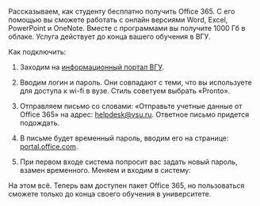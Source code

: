 Рассказываем, как студенту бесплатно получить Office 365. С его помощью вы cможете работать с онлайн версиями Word, Excel, PowerPoint и OneNote. Вместе с программами вы получите 1000 Гб в облаке. Услуга действует до конца вашего обучения в ВГУ.

Как подключить:

1.  Заходим на [информационный портал ВГУ](https://info.vsu.ru/).
    
2.  Вводим логин и пароль. Они совпадают с теми, что вы используете для доступа к wi-fi в вузе. Стиль советуем выбрать «Pronto».
    
3.  Отправляем письмо со словами: ​«Отправьте учетные данные от Office 365» на адрес: [helpdesk@vsu.ru](mailto:helpdesk@vsu.ru). Ответное письмо придется подождать.
    
4.  В письме будет временный пароль, вводим его на странице: [portal.office.com](http://portal.office.com).
    
5.  При первом входе система попросит вас задать новый пароль, взамен временного. Меняем и входим в систему:
    

На этом всё. Теперь вам доступен пакет Office 365, но пользоваться сможете только до конца своего обучения в университете.